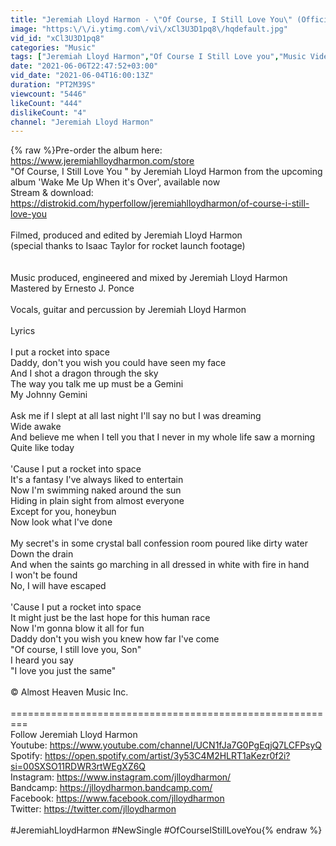 ```yaml
---
title: "Jeremiah Lloyd Harmon - \"Of Course, I Still Love You\" (Official Video)"
image: "https:\/\/i.ytimg.com\/vi\/xCl3U3D1pq8\/hqdefault.jpg"
vid_id: "xCl3U3D1pq8"
categories: "Music"
tags: ["Jeremiah Lloyd Harmon","Of Course I Still Love you","Music Video"]
date: "2021-06-06T22:47:52+03:00"
vid_date: "2021-06-04T16:00:13Z"
duration: "PT2M39S"
viewcount: "5446"
likeCount: "444"
dislikeCount: "4"
channel: "Jeremiah Lloyd Harmon"
---
```

{% raw %}Pre-order the album here: <a rel="nofollow" target="blank" href="https://www.jeremiahlloydharmon.com/store">https://www.jeremiahlloydharmon.com/store</a> <br />&quot;Of Course, I Still Love You &quot; by Jeremiah Lloyd Harmon from the upcoming album 'Wake Me Up When it's Over', available now<br />Stream &amp; download: <a rel="nofollow" target="blank" href="https://distrokid.com/hyperfollow/jeremiahlloydharmon/of-course-i-still-love-you">https://distrokid.com/hyperfollow/jeremiahlloydharmon/of-course-i-still-love-you</a> <br /><br />Filmed, produced and edited by Jeremiah Lloyd Harmon <br />(special thanks to Isaac Taylor for rocket launch footage) <br /><br /><br />Music produced, engineered and mixed by Jeremiah Lloyd Harmon<br />Mastered by Ernesto J. Ponce <br /><br />Vocals, guitar and percussion by Jeremiah Lloyd Harmon<br /><br />Lyrics<br /><br />I put a rocket into space <br />Daddy, don't you wish you could have seen my face <br />And I shot a dragon through the sky<br />The way you talk me up must be a Gemini <br />My Johnny Gemini <br /><br />Ask me if I slept at all last night I'll say no but I was dreaming <br />Wide awake <br />And believe me when I tell you that I never in my whole life saw a morning <br />Quite like today <br /><br />'Cause I put a rocket into space <br />It's a fantasy I've always liked to entertain <br />Now I'm swimming naked around the sun <br />Hiding in plain sight from almost everyone <br />Except for you, honeybun <br />Now look what I've done <br /><br />My secret's in some crystal ball confession room poured like dirty water <br />Down the drain <br />And when the saints go marching in all dressed in white with fire in hand <br />I won't be found <br />No, I will have escaped <br /><br />'Cause I put a rocket into space <br />It might just be the last hope for this human race <br />Now I'm gonna blow it all for fun <br />Daddy don't you wish you knew how far I've come <br />&quot;Of course, I still love you, Son&quot; <br />I heard you say <br />&quot;I love you just the same&quot;<br /><br />© Almost Heaven Music Inc.<br /><br />=========================================================<br />Follow Jeremiah Lloyd Harmon<br />Youtube: <a rel="nofollow" target="blank" href="https://www.youtube.com/channel/UCN1fJa7G0PgEqjQ7LCFPsyQ">https://www.youtube.com/channel/UCN1fJa7G0PgEqjQ7LCFPsyQ</a> <br />Spotify: <a rel="nofollow" target="blank" href="https://open.spotify.com/artist/3y53C4M2HLRT1aKezr0f2i?si=00SXSO11RDWR3rtWEgXZ6Q">https://open.spotify.com/artist/3y53C4M2HLRT1aKezr0f2i?si=00SXSO11RDWR3rtWEgXZ6Q</a> <br />Instagram: <a rel="nofollow" target="blank" href="https://www.instagram.com/jlloydharmon/">https://www.instagram.com/jlloydharmon/</a> <br />Bandcamp: <a rel="nofollow" target="blank" href="https://jlloydharmon.bandcamp.com/">https://jlloydharmon.bandcamp.com/</a><br />Facebook: <a rel="nofollow" target="blank" href="https://www.facebook.com/jlloydharmon">https://www.facebook.com/jlloydharmon</a> <br />Twitter: <a rel="nofollow" target="blank" href="https://twitter.com/jlloydharmon">https://twitter.com/jlloydharmon</a><br /><br />#JeremiahLloydHarmon #NewSingle #OfCourseIStillLoveYou{% endraw %}
